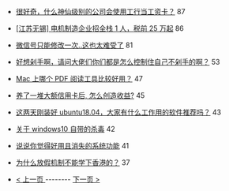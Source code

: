 - [很好奇，什么神仙级别的公司会使用工行当工资卡？](https://www.v2ex.com/t/547907) 87
- [[江苏无锡] 电机制造企业招全栈 1 人，税前 25 万起](https://www.v2ex.com/t/547941) 86
- [微信号只能修改一次..这也太难受了](https://www.v2ex.com/t/547811) 81
- [好想剁手啊，请问大佬们你们都是怎么控制住自己不剁手的啊？](https://www.v2ex.com/t/547825) 53
- [Mac 上哪个 PDF 阅读工具比较好用？](https://www.v2ex.com/t/547915) 47
- [养了一堆大额信用卡后, 怎么创造收益?](https://www.v2ex.com/t/547873) 45
- [这两天刚装好 ubuntu18.04，大家有什么工作用的软件推荐吗？](https://www.v2ex.com/t/547818) 43
- [关于 windows10 自带的杀毒](https://www.v2ex.com/t/547942) 42
- [说说你觉得好用且消失的系统功能](https://www.v2ex.com/t/547881) 41
- [为什么放假机制不能学下香港的？](https://www.v2ex.com/t/547973) 37

-   [ < 上一页 ](https://github.com/able8/v2ex-hot-record/blob/master/2019-03-23.md) -------- [ 下一页 > ](https://github.com/able8/v2ex-hot-record/blob/master/2019-03-25.md)
